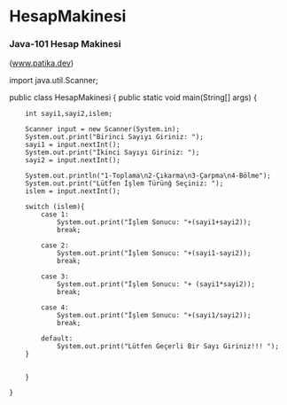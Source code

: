 # HesapMakinesi
### Java-101 Hesap Makinesi
(www.patika.dev)

import java.util.Scanner;

public class HesapMakinesi {
    public static void main(String[] args) {

        int sayi1,sayi2,islem;

        Scanner input = new Scanner(System.in);
        System.out.print("Birinci Sayıyı Giriniz: ");
        sayi1 = input.nextInt();
        System.out.print("İkinci Sayıyı Giriniz: ");
        sayi2 = input.nextInt();

        System.out.println("1-Toplama\n2-Çıkarma\n3-Çarpma\n4-Bölme");
        System.out.print("Lütfen İşlem Türünğ Seçiniz: ");
        islem = input.nextInt();

        switch (islem){
            case 1:
                System.out.print("İşlem Sonucu: "+(sayi1+sayi2));
                break;

            case 2:
                System.out.print("İşlem Sonucu: "+(sayi1-sayi2));
                break;

            case 3:
                System.out.print("İşlem Sonucu: "+ (sayi1*sayi2));
                break;

            case 4:
                System.out.print("İşlem Sonucu: "+(sayi1/sayi2));
                break;

            default:
                System.out.print("Lütfen Geçerli Bir Sayı Giriniz!!! ");
        }


        }

    }

